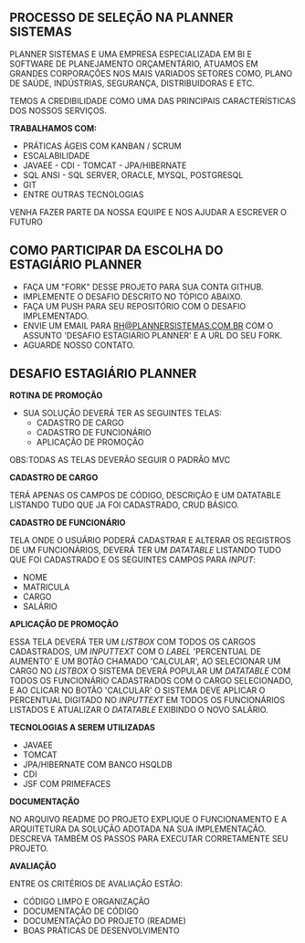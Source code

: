 PROCESSO DE SELEÇÃO NA PLANNER SISTEMAS 
---

PLANNER SISTEMAS E UMA EMPRESA ESPECIALIZADA EM BI E SOFTWARE DE PLANEJAMENTO ORÇAMENTÁRIO, ATUAMOS EM GRANDES CORPORAÇÕES NOS MAIS VARIADOS SETORES COMO, PLANO DE SAÚDE, INDÚSTRIAS, SEGURANÇA, DISTRIBUIDORAS E ETC.

TEMOS A CREDIBILIDADE COMO UMA DAS PRINCIPAIS CARACTERÍSTICAS DOS NOSSOS SERVIÇOS. 

**TRABALHAMOS COM:**
*  PRÁTICAS ÁGEIS COM KANBAN / SCRUM
*  ESCALABILIDADE
*  JAVAEE - CDI - TOMCAT - JPA/HIBERNATE
*  SQL ANSI - SQL SERVER, ORACLE, MYSQL, POSTGRESQL
*  GIT
*  ENTRE OUTRAS TECNOLOGIAS

VENHA FAZER PARTE DA NOSSA EQUIPE E NOS AJUDAR A ESCREVER O FUTURO


COMO PARTICIPAR DA ESCOLHA DO ESTAGIÁRIO PLANNER
---

* FAÇA UM "FORK" DESSE PROJETO PARA SUA CONTA GITHUB.
* IMPLEMENTE O DESAFIO DESCRITO NO TÓPICO ABAIXO.
* FAÇA UM PUSH PARA SEU REPOSITÓRIO COM O DESAFIO IMPLEMENTADO.
* ENVIE UM EMAIL PARA RH@PLANNERSISTEMAS.COM.BR COM O ASSUNTO 'DESAFIO ESTAGIARIO PLANNER' E A URL DO SEU FORK.
* AGUARDE NOSSO CONTATO.


DESAFIO ESTAGIÁRIO PLANNER
---

**ROTINA DE PROMOÇÃO**

* SUA SOLUÇÃO DEVERÁ TER AS SEGUINTES TELAS:
  * CADASTRO DE CARGO
  * CADASTRO DE FUNCIONÁRIO
  * APLICAÇÃO DE PROMOÇÃO
  
OBS:TODAS AS TELAS DEVERÃO SEGUIR O PADRÃO MVC

**CADASTRO DE CARGO**

TERÁ APENAS OS CAMPOS DE CÓDIGO, DESCRIÇÃO E UM DATATABLE LISTANDO TUDO QUE JA FOI CADASTRADO, CRUD BÁSICO.

**CADASTRO DE FUNCIONÁRIO**

TELA ONDE O USUÁRIO PODERÁ CADASTRAR E ALTERAR OS REGISTROS DE UM FUNCIONÁRIOS, DEVERÁ TER UM *DATATABLE* LISTANDO TUDO QUE FOI CADASTRADO E OS SEGUINTES CAMPOS PARA *INPUT*:
*  NOME
*  MATRICULA
*  CARGO
*  SALÁRIO

**APLICAÇÃO DE PROMOÇÃO**

ESSA TELA DEVERÁ TER UM *LISTBOX* COM TODOS OS CARGOS CADASTRADOS, UM *INPUTTEXT* COM O *LABEL* 'PERCENTUAL DE AUMENTO' E UM BOTÃO CHAMADO 'CALCULAR', AO SELECIONAR UM CARGO NO *LISTBOX* O SISTEMA DEVERÁ POPULAR UM *DATATABLE* COM TODOS OS FUNCIONÁRIO CADASTRADOS COM O CARGO SELECIONADO, E AO CLICAR NO BOTÃO 'CALCULAR' O SISTEMA DEVE APLICAR O PERCENTUAL DIGITADO NO *INPUTTEXT* EM TODOS OS FUNCIONÁRIOS LISTADOS E ATUALIZAR O *DATATABLE* EXIBINDO O NOVO SALÁRIO.

**TECNOLOGIAS A SEREM UTILIZADAS**

* JAVAEE
* TOMCAT
* JPA/HIBERNATE COM BANCO HSQLDB
* CDI
* JSF COM PRIMEFACES

**DOCUMENTAÇÃO**

NO ARQUIVO README DO PROJETO EXPLIQUE O FUNCIONAMENTO E A ARQUITETURA DA SOLUÇÃO ADOTADA NA SUA IMPLEMENTAÇÃO. DESCREVA TAMBÉM OS PASSOS PARA EXECUTAR CORRETAMENTE SEU PROJETO.

**AVALIAÇÃO**

ENTRE OS CRITÉRIOS DE AVALIAÇÃO ESTÃO:

* CÓDIGO LIMPO E ORGANIZAÇÃO
* DOCUMENTAÇÃO DE CÓDIGO
* DOCUMENTAÇÃO DO PROJETO (README)
* BOAS PRÁTICAS DE DESENVOLVIMENTO

